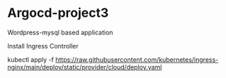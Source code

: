 # Argocd-project3
Wordpress-mysql based application

Install Ingress Controller


kubectl apply -f https://raw.githubusercontent.com/kubernetes/ingress-nginx/main/deploy/static/provider/cloud/deploy.yaml

